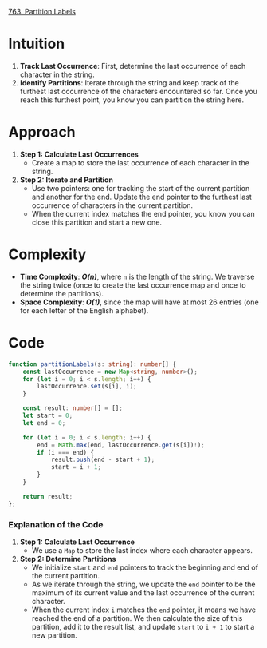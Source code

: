 [763. Partition Labels](https://leetcode.com/problems/partition-labels/)

# Intuition
1. **Track Last Occurrence**: First, determine the last occurrence of each character in the string.
2. **Identify Partitions**: Iterate through the string and keep track of the furthest last occurrence of the characters encountered so far. Once you reach this furthest point, you know you can partition the string here.

# Approach
1. **Step 1: Calculate Last Occurrences**
   - Create a map to store the last occurrence of each character in the string.
2. **Step 2: Iterate and Partition**
   - Use two pointers: one for tracking the start of the current partition and another for the end. Update the end pointer to the furthest last occurrence of characters in the current partition.
   - When the current index matches the end pointer, you know you can close this partition and start a new one.

# Complexity
- **Time Complexity**: ***O(n)***, where `n` is the length of the string. We traverse the string twice (once to create the last occurrence map and once to determine the partitions).
- **Space Complexity**: ***O(1)***, since the map will have at most 26 entries (one for each letter of the English alphabet).

# Code
```typescript
function partitionLabels(s: string): number[] {
    const lastOccurrence = new Map<string, number>();
    for (let i = 0; i < s.length; i++) {
        lastOccurrence.set(s[i], i);
    }

    const result: number[] = [];
    let start = 0;
    let end = 0;

    for (let i = 0; i < s.length; i++) {
        end = Math.max(end, lastOccurrence.get(s[i])!);
        if (i === end) {
            result.push(end - start + 1);
            start = i + 1;
        }
    }

    return result;
};

```

### Explanation of the Code
1. **Step 1: Calculate Last Occurrence**
   - We use a `Map` to store the last index where each character appears.
2. **Step 2: Determine Partitions**
   - We initialize `start` and `end` pointers to track the beginning and end of the current partition.
   - As we iterate through the string, we update the `end` pointer to be the maximum of its current value and the last occurrence of the current character.
   - When the current index `i` matches the `end` pointer, it means we have reached the end of a partition. We then calculate the size of this partition, add it to the result list, and update `start` to `i + 1` to start a new partition.